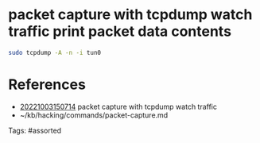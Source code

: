 # packet capture with tcpdump watch traffic print packet data contents
```bash
sudo tcpdump -A -n -i tun0
```

# References
- [20221003150714](/zet/20221003150714/) packet capture with tcpdump watch traffic
- ~/kb/hacking/commands/packet-capture.md

Tags:
    #assorted

